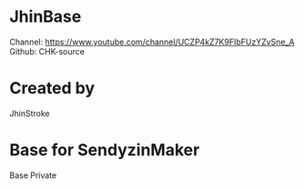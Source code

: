 # JhinBase
Channel: https://www.youtube.com/channel/UCZP4kZ7K9FIbFUzYZvSne_A
Github: CHK-source

# Created by
JhinStroke

# Base for SendyzinMaker
Base Private
